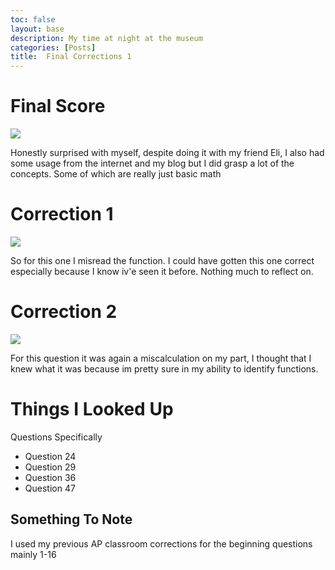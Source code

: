 ```yaml
---
toc: false
layout: base
description: My time at night at the museum
categories: [Posts]
title:  Final Corrections 1
---
```


# Final Score


![]({{site.baseurl}}/Test_Final_Score.png/)



Honestly surprised with myself, despite doing it with my friend Eli, I also had some usage from the internet and my blog but I did grasp a lot of the concepts. Some of which are really just basic math

# Correction 1


![]({{site.baseurl}}/Q1_incorrect.png/)


So for this one I misread the function. I could have gotten this one correct especially because I know iv'e seen it before. Nothing much to reflect on.


# Correction 2


![]({{site.baseurl}}/Q2_Correction.png/)

For this question it was again a miscalculation on my part, I thought that I knew what it was because im pretty sure in my ability to identify functions.


# Things I Looked Up


Questions Specifically


- Question 24
- Question 29
- Question 36
- Question 47


## Something To Note


I used my previous AP classroom corrections for the beginning questions mainly 1-16